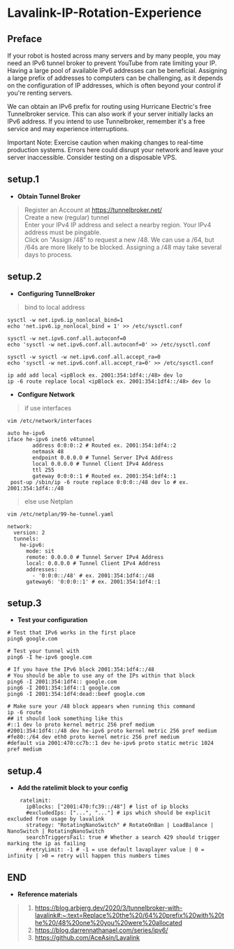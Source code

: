 # Lavalink-IP-Rotation-Experience

## Preface

If your robot is hosted across many servers and by many people, you may need an IPv6 tunnel broker to prevent YouTube from rate limiting your IP. Having a large pool of available IPv6 addresses can be beneficial. Assigning a large prefix of addresses to computers can be challenging, as it depends on the configuration of IP addresses, which is often beyond your control if you're renting servers.

We can obtain an IPv6 prefix for routing using Hurricane Electric's free Tunnelbroker service. This can also work if your server initially lacks an IPv6 address. If you intend to use Tunnelbroker, remember it's a free service and may experience interruptions.

Important Note: Exercise caution when making changes to real-time production systems. Errors here could disrupt your network and leave your server inaccessible. Consider testing on a disposable VPS.

## setup.1
- **Obtain Tunnel Broker**  
> Register an Account at https://tunnelbroker.net/  
> Create a new (regular) tunnel  
> Enter your IPv4 IP address and select a nearby region. Your IPv4 address must be pingable.  
> Click on "Assign /48" to request a new /48. We can use a /64, but /64s are more likely to be blocked. Assigning a /48 may take several days to process.  

## setup.2
- **Configuring TunnelBroker**
> bind to local address
```sh=
sysctl -w net.ipv6.ip_nonlocal_bind=1
echo 'net.ipv6.ip_nonlocal_bind = 1' >> /etc/sysctl.conf

sysctl -w net.ipv6.conf.all.autoconf=0
echo 'sysctl -w net.ipv6.conf.all.autoconf=0' >> /etc/sysctl.conf

sysctl -w sysctl -w net.ipv6.conf.all.accept_ra=0
echo 'sysctl -w net.ipv6.conf.all.accept_ra=0' >> /etc/sysctl.conf

ip add add local <ipBlock ex. 2001:354:1df4::/48> dev lo
ip -6 route replace local <ipBlock ex. 2001:354:1df4::/48> dev lo
```
- **Configure Network**
> if use interfaces 
```sh=
vim /etc/network/interfaces
```
```sh=
auto he-ipv6
iface he-ipv6 inet6 v4tunnel
        address 0:0:0::2 # Routed ex. 2001:354:1df4::2
        netmask 48
        endpoint 0.0.0.0 # Tunnel Server IPv4 Address
        local 0.0.0.0 # Tunnel Client IPv4 Address
        ttl 255
        gateway 0:0:0::1 # Routed ex. 2001:354:1df4::1
 post-up /sbin/ip -6 route replace 0:0:0::/48 dev lo # ex. 2001:354:1df4::/48
```
> else use Netplan
```sh=
vim /etc/netplan/99-he-tunnel.yaml
```
```sh=
network:
  version: 2
  tunnels:
    he-ipv6:
      mode: sit
      remote: 0.0.0.0 # Tunnel Server IPv4 Address
      local: 0.0.0.0 # Tunnel Client IPv4 Address
      addresses:
        - '0:0:0::/48' # ex. 2001:354:1df4::/48
      gateway6: '0:0:0::1' # ex. 2001:354:1df4::1
```

## setup.3
- **Test your configuration**
```sh=
# Test that IPv6 works in the first place
ping6 google.com

# Test your tunnel with
ping6 -I he-ipv6 google.com

# If you have the IPv6 block 2001:354:1df4::/48
# You should be able to use any of the IPs within that block
ping6 -I 2001:354:1df4:: google.com
ping6 -I 2001:354:1df4::1 google.com
ping6 -I 2001:354:1df4:dead::beef google.com

# Make sure your /48 block appears when running this command
ip -6 route
## it should look something like this
#::1 dev lo proto kernel metric 256 pref medium
#2001:354:1df4::/48 dev he-ipv6 proto kernel metric 256 pref medium
#fe80::/64 dev eth0 proto kernel metric 256 pref medium
#default via 2001:470:cc7b::1 dev he-ipv6 proto static metric 1024 pref medium
```

## setup.4
- **Add the ratelimit block to your config**
```yml= 
    ratelimit:
      ipBlocks: ["2001:470:fc39::/48"] # list of ip blocks
      #excludedIps: ["...", "..."] # ips which should be explicit excluded from usage by lavalink
      strategy: "RotatingNanoSwitch" # RotateOnBan | LoadBalance | NanoSwitch | RotatingNanoSwitch
      searchTriggersFail: true # Whether a search 429 should trigger marking the ip as failing
      #retryLimit: -1 # -1 = use default lavaplayer value | 0 = infinity | >0 = retry will happen this numbers times
```
## END
- **Reference materials**

> 1. https://blog.arbjerg.dev/2020/3/tunnelbroker-with-lavalink#:~:text=Replace%20the%20/64%20prefix%20with%20the%20/48%20one%20you%20were%20allocated
> 2. https://blog.darrennathanael.com/series/ipv6/
> 3. https://github.com/AceAsin/Lavalink
